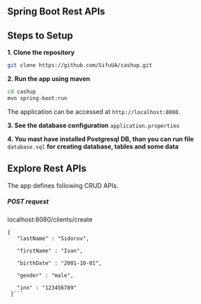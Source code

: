 ## Spring Boot Rest APIs

## Steps to Setup

**1. Clone the repository** 

```bash
git clone https://github.com/SifuUA/cashup.git
```

**2. Run the app using maven**

```bash
cd cashup
mvn spring-boot:run
```

The application can be accessed at `http://localhost:8080`.

**3. See the database configuration** `application.properties`

**4. You mast have installed Postgresql DB, than you can run file** `database.sql`
**for creating database, tables and some data**

## Explore Rest APIs
The app defines following CRUD APIs.

##### POST request 
localhost:8080/clients/create
```
{
   "lastName" : "Sidorov",

   "firstName" : "Ivan",
   
   "birthDate" : "2001-10-01",
   
   "gender" : "male",
	
   "inn" : "123456789"
 }```
